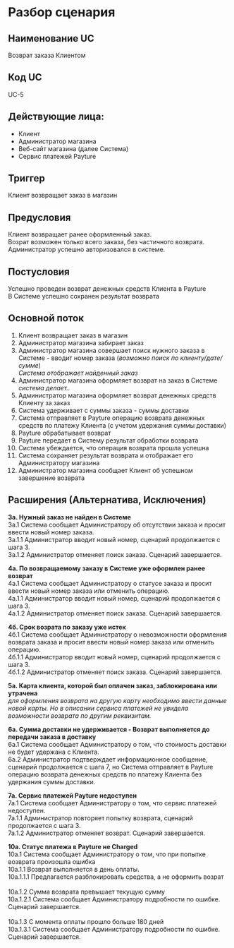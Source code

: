# Разбор сценария

## Наименование UC
Возврат заказа Клиентом

## Код UC
UC-5

## Действующие лица:
* Клиент
* Администратор магазина
* Веб-сайт магазина (далее Система)
* Сервис платежей Payture 

## Триггер
Клиент возвращает заказ в магазин

## Предусловия
Клиент возвращает ранее оформленный заказ. 
<br>Возрат возможен только всего заказа, без частичного возврата.
<br>Администратор успешно авторизовался в системе.

## Постусловия
Успешно проведен возврат денежных средств Клиента в Payture
<br>В Системе успешно сохранен результат возврата

## Основной поток
1. Клиент возвращает заказ в магазин
2. Администратор магазина забирает заказ
3. Администратор магазина совершает поиск нужного заказа в Системе - вводит номер заказа (*возможно поиск по клиенту/дате/сумме*)
<br>*Система отображает найденный заказ*
4. Администратор магазина оформляет возврат на заказ в Системе
*система делает..*
5. Администратор магазина оформляет возврат денежных средств Клиенту за заказ
6. Система удерживает с суммы заказа - суммы доставки
7. Система отправляет в Payture операцию возврата денежных средств по платежу Клиента (с учетом удержания суммы доставки)
8. Payture обрабатывает возврат
9. Payture передает в Систему результат обработки возврата
10. Система убеждается, что операция возврата прошла успешна
11. Система сохраняет результат возврата и отображает его Администратору магазина
12. Администратор магазина сообщает Клиент об успешном завершение возврата

## Расширения (Альтернатива, Исключения)
**3а. Нужный заказ не найден в Системе**
<br>3а.1 Система сообщает Администратору об отсутствии заказа и просит ввести новый номер заказа.
<br>3а.1.1 Администратор вводит новый номер, сценарий продолжается с шага 3.
<br>3а.1.2 Администратор отменяет поиск заказа. Сценарий завершается.

**4а. По возвращаемому заказу в Системе уже оформлен ранее возврат**
<br>4а.1 Система сообщает Администратору о статусе заказа и просит ввести новый номер заказа или отменить операцию.
<br>4а.1.1 Администратор вводит новый номер, сценарий продолжается с шага 3.
<br>4а.1.2 Администратор отменяет поиск заказа. Сценарий завершается.

**4б. Срок возрата по заказу уже истек**
<br>4б.1 Система сообщает Администратору о невозможности оформления возврата заказа и просит ввести новый номер заказа или отменить операцию.
<br>4б.1.1 Администратор вводит новый номер, сценарий продолжается с шага 3.
<br>4б.1.2 Администратор отменяет поиск заказа. Сценарий завершается.

**5а. Карта клиента, которой был оплачен заказ, заблокирована или утрачена**
<br>*для оформления возврата на другую карту необходимо ввести данные новой карты. Но в описании сервиса платежей не увидела возможности возврата по другим реквизитам.*

**6а. Сумма доставки не удерживается - Возврат выполняется до передачи заказа в доставку**
<br>6а.1 Система сообщает Администратору о том, что стоимость доставки не будет удержана с Клиента.
<br>6а.2 Администратор подтверждает информационное сообщение, сценарий продолжается с шага 7, но Система отправляет в Payture операцию возврата денежных средств по платежу Клиента без удержания суммы доставки.

**7а. Сервис платежей Payture недоступен**
<br>7а.1 Система сообщает Администратору о том, что сервис платежей недоступен. 
<br>7а.1.1 Администратор повторяет попытку возврата, сценарий продолжается с шага 3.
<br>7а.1.2 Администратор отменяет возврат. Сценарий завершается.

**10а. Статус платежа в Payture **не** Charged**
<br>10а.1 Система сообщает Администратору о том, что при попытке возврата произошла ошибка
<br>10а.1.1 Возврат выполняется в день оплаты. 
<br>10а.1.1.1 Предлагается разблокировать средства, а не оформить возрат
<br><br>10а.1.2 Сумма возврата превышает текущую сумму
<br>10а.1.2.1 Система сообщает Администратору подробности по ошибке. Сценарий завершается.
<br><br>10а.1.3 С момента оплаты прошло больше 180 дней
<br>10а.1.3.1 Система сообщает Администратору подробности по ошибке. Сценарий завершается.
